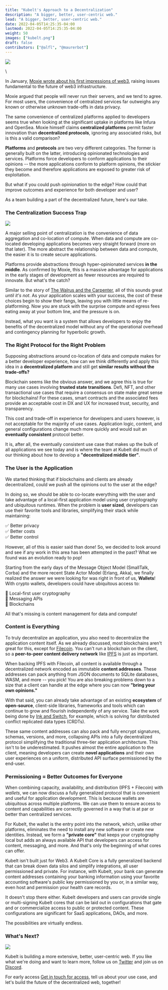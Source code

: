 ```yaml
---
title: "Kubelt's Approach to a Decentralization"
description: "A bigger, better, user-centric web."
lead: "A bigger, better, user-centric web."
date: 2022-04-05T14:25:35-04:00
lastmod: 2022-04-05T14:25:35-04:00
weight: 50
images: ["kubelt.png"]
draft: false
contributors: ["@alfl", "@maurerbot"]
---
```


<img src="/images/kubelt-banner.gif" width="{{ .Width }}" height="{{ .Height }}">

\

In January, [Moxie wrote about his first impressions of web3](https://moxie.org/2022/01/07/web3-first-impressions.html), raising issues fundamental to the future of web3 infrastructure.

Moxie argued that people will never run their servers, and we tend to agree. For most users, the convenience of centralized services far outweighs any known or otherwise unknown trade-offs in data privacy.

The same convenience of centralized platforms applied to developers seems true when looking at the significant uptake in platforms like Infura and OpenSea. Moxie himself claims **centralized platforms** permit faster innovation than **decentralized protocols**, ignoring any associated risks, but is this a valid comparison?

**Platforms** and **protocols** are two very different categories. The former is generally built on the latter, introducing opinionated technologies and services. Platforms force developers to conform applications to their opinions -- the more applications conform to platform opinions, the stickier they become and therefore applications are exposed to greater risk of exploitation.

But what if you could push opinionation to the edge? How could that improve outcomes and experience for both developer and user?

As a team building a part of the decentralized future, here's our take.

### The Centralization Success Trap

<img src="/images/success_trap.png" width="{{ .Width }}" height="{{ .Height }}">

A major selling point of centralization is the convenience of data aggregation and co-location of compute. When data and compute are co-located developing applications becomes very straight forward (more on that later). The more abstract the relationship between data and compute, the easier it is to create secure applications.

Platforms provide abstractions through hyper-opinionated services **in the middle**. As confirmed by Moxie, this is a massive advantage for applications in the early stages of development as fewer resources are required to innovate. But what's the catch?

Similar to the story of [The Walrus and the Carpenter](https://en.wikipedia.org/wiki/The_Walrus_and_the_Carpenter), all of this sounds great _until it's not_. As your application scales with your success, the cost of these choices begin to show their fangs, leaving you with little means of re-platforming. Now you are stuck with the surprise compute and egress fees eating away at your bottom line, and the pressure is on.

Instead, what you want is a system that allows developers to enjoy the benefits of the decentralized model without any of the operational overhead and contingency planning for hyperbolic growth.

### The Right Protocol for the Right Problem

<!--<img src="/images/right_protocol.png" width="{{ .Width }}" height="{{ .Height }}">-->

Supposing abstractions around co-location of data and compute makes for a better developer experience, how can we think differently and apply this idea in a **decentralized platform** and still get **similar results without the trade-offs?**

Blockchain seems like the obvious answer, and we agree this is true for many use cases involving **trusted state transitions**. Defi, NFT, and other transactional use cases that require a consensus on state make great sense for blockchains! For these cases, smart contracts and the associated fees provide an acceptable cost in DX and UX for increased trust, security, and transparency.

This cost and trade-off in experience for developers and users however, is not acceptable for the majority of use cases. Application logic, content, and general configurations change much more quickly and would suit an **eventually consistent** protocol better.

It is, after all, the eventually consistent use case that makes up the bulk of all applications we see today and is where the team at Kubelt did much of our thinking about how to develop a **"decentralized middle tier"**.

### The User is the Application

<!--<img src="/images/user_application.png" width="{{ .Width }}" height="{{ .Height }}">-->

We started thinking that if blockchains and clients are already decentralized, could we push all the opinions out to the user at the edge?

In doing so, we should be able to co-locate everything with the user and take advantage of a local-first application model using user cryptography and ubiquitous runtimes. When the problem is **user sized**, developers can use their favorite tools and libraries, simplifying their stack while maintaining:

✅ Better privacy \
✅ Better costs \
✅ Better control

However, all of this is easier said than done! So, we decided to look around and see if any work in this area has been attempted in the past? What we found was an evolution ready to pop!

Starting from the early days of the Message Object Model (SmallTalk, Corba) and the more recent State Actor Model (Erlang, Akka), we finally realized the answer we were looking for was right in front of us, **Wallets**! With crypto wallets, developers could have ubiquitous access to:

🤯 Local-first user cryptography \
🤯 Messaging APIs \
🤯 Blockchains

All that's missing is content management for data and compute!

### Content is Everything

<!--<img src="/images/content_is_everything.png" width="{{ .Width }}" height="{{ .Height }}">-->

To truly decentralize an application, you also need to decentralize the application content itself. As we already discussed, most blockchains aren't great for this, except for [Filecoin](ipns://filecoin.io/). You can't run a blockchain on the client, so a **peer-to-peer content delivery network** like [IPFS](ipns://ipfs.io/) is just as important.

When backing IPFS with Filecoin, all content is available through a decentralized network encoded as immutable **content addresses**. These addresses can pack anything from JSON documents to SQLite databases, WASM, and more -- you pick! You are also breaking problems down to a size that a client can handle at the edge where you can now **"bring your own opinions."**

With that said, you can already take advantage of an existing **ecosystem** of **open-source**, client-side libraries, frameworks and tools which can continue to grow and flourish independently of any service. Take the work being done by [Ink and Switch](https://www.inkandswitch.com/), for example, which is solving for distributed conflict replicated data types (CRDTs).

These same content addresses can also pack and fully encrypt signatures, schemas, versions, and more, collapsing APIs into a fully decentralized protocol simplifying the traditional three-tier application architecture. This isn't to be underestimated. It pushes almost the entire application to the client, meaning developers can create **novel applications** and their own user experiences on a uniform, distributed API surface permissioned by the end-user.

### Permissioning = Better Outcomes for Everyone

When combining capacity, availability, and distribution (IPFS + Filecoin) with _wallets_, we can now discuss a fully generalized protocol that is convenient and useful for application development. This is because wallets are ubiquitous across multiple platforms. We can use them to ensure access to content and capabilities are correctly governed in a way that is at par or better than centralized services.

For Kubelt, the wallet is the entry point into the network, which, unlike other platforms, eliminates the need to install any new software or create new identities. Instead, we form a **"private core"** that keeps your cryptography local but adds an always available API that developers can access for content, messaging, and more. And that's only the beginning of what cores can offer.

Kubelt isn't built just for Web3. A Kubelt Core is a fully generalized backend that can break down data silos and simplify integrations, all user permissioned and private. For instance, with Kubelt, your bank can generate content addresses containing your banking information using your favorite accounting software's public key permissioned by you or, in a similar way, even host and permission your health care records.

It doesn't stop there either. Kubelt developers and users can provide single or multi-signing Kubelt cores that can be laid out in configurations that gate and or commercialize access to public or protected content. These configurations are significant for SaaS applications, DAOs, and more.

The possibilities are virtually endless.

### What's Next?

<img src="/images/enter_kubelt.png" width="{{ .Width }}" height="{{ .Height }}">

Kubelt is building a more extensive, better, user-centric web. If you like what we're doing and want to learn more, follow us on [Twitter](https://twitter.com/kubelt) and join us on [Discord](https://discord.gg/UgwAsJf6C5).

For early access [Get in touch for access,](https://omq1ez0wxhd.typeform.com/to/IXfcN3Xf) tell us about your use case, and let's build the future of the decentralized web, together!
